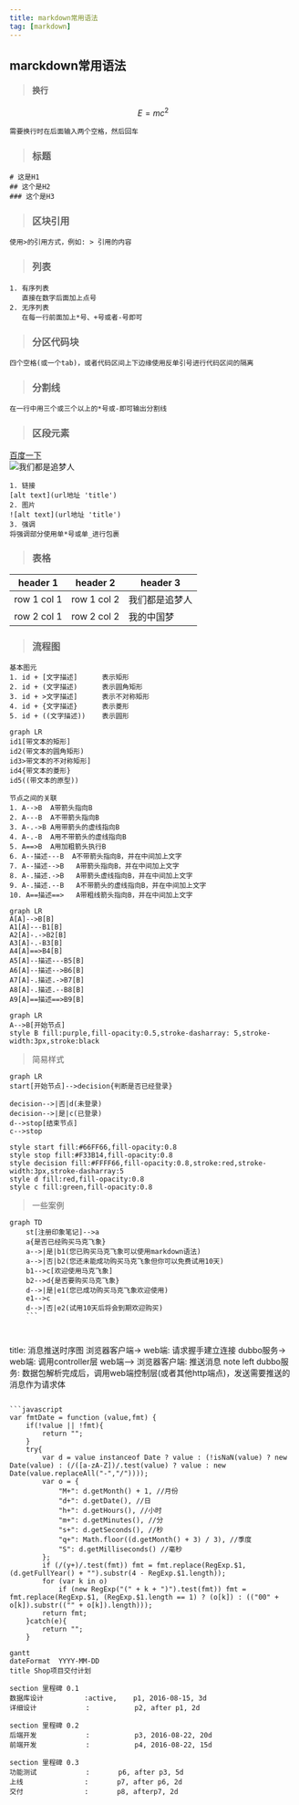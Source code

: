 ```yaml
---
title: markdown常用语法
tag: [markdown]
---
```


marckdown常用语法
--
> #### 换行

```math
E = mc^2
```

```
需要换行时在后面输入两个空格，然后回车
```
> ### 标题

```
# 这是H1
## 这个是H2
### 这个是H3
```
> ### 区块引用

```
使用>的引用方式，例如: > 引用的内容
```
> ### 列表
```
1. 有序列表
   直接在数字后面加上点号
2. 无序列表
   在每一行前面加上*号、+号或者-号即可
```
> ### 分区代码块
    四个空格(或一个tab)，或者代码区间上下边缘使用反单引号进行代码区间的隔离  
> ### 分割线

```
在一行中用三个或三个以上的*号或-即可输出分割线
```
<!-- more -->

> ### 区段元素
[百度一下](http://wwww.baidu.com '百度一下你就知道了')  
![我们都是追梦人](http://www.baidu.com/img/dong_ca53b94625c757745bcb2c16461eb105.gif '我们都是追梦人')


```
1. 链接
[alt text](url地址 'title')  
2. 图片
![alt text](url地址 'title')
3. 强调
将强调部分使用单*号或单_进行包裹
```
> ### 表格
header 1 | header 2 | header 3
---|---|---
row 1 col 1 | row 1 col 2 | 我们都是追梦人
row 2 col 1 | row 2 col 2 | 我的中国梦

> ### 流程图

```
基本图元
1. id + [文字描述]      表示矩形
2. id + (文字描述)      表示圆角矩形
3. id + >文字描述]      表示不对称矩形
4. id + {文字描述}      表示菱形
5. id + ((文字描述))    表示圆形
```

```
graph LR
id1[带文本的矩形]
id2(带文本的圆角矩形)
id3>带文本的不对称矩形]
id4{带文本的菱形}
id5((带文本的原型))
```
```
节点之间的关联  
1. A-->B  A带箭头指向B
2. A---B  A不带箭头指向B
3. A-.->B A用带箭头的虚线指向B
4. A-.-B  A用不带箭头的虚线指向B
5. A==>B  A用加粗箭头执行B
6. A--描述---B  A不带箭头指向B，并在中间加上文字
7. A--描述-->B   A带箭头指向B，并在中间加上文字
8. A-.描述.->B   A带箭头虚线指向B，并在中间加上文字
9. A-.描述.--B   A不带箭头的虚线指向B，并在中间加上文字
10. A==描述==>   A带粗线箭头指向B，并在中间加上文字
```

```
graph LR
A[A]-->B[B]
A1[A]---B1[B]
A2[A]-.->B2[B]
A3[A]-.-B3[B]
A4[A]==>B4[B]
A5[A]--描述---B5[B]
A6[A]--描述-->B6[B]
A7[A]-.描述.->B7[B]
A8[A]-.描述.--B8[B]
A9[A]==描述==>B9[B]
```

```
graph LR
A-->B[开始节点]
style B fill:purple,fill-opacity:0.5,stroke-dasharray: 5,stroke-width:3px,stroke:black
```
> 简易样式

```
graph LR
start[开始节点]-->decision{判断是否已经登录}

decision-->|否|d(未登录)
decision-->|是|c(已登录)
d-->stop[结束节点]
c-->stop

style start fill:#66FF66,fill-opacity:0.8
style stop fill:#F33B14,fill-opacity:0.8
style decision fill:#FFFF66,fill-opacity:0.8,stroke:red,stroke-width:3px,stroke-dasharray:5
style d fill:red,fill-opacity:0.8
style c fill:green,fill-opacity:0.8
```

> 一些案例

```
graph TD
    st[注册印象笔记]-->a
    a{是否已经购买马克飞象}
    a-->|是|b1(您已购买马克飞象可以使用markdown语法)
    a-->|否|b2(您还未能成功购买马克飞象但你可以免费试用10天)
    b1-->c[欢迎使用马克飞象]
    b2-->d{是否要购买马克飞象}
    d-->|是|e1(您已成功购买马克飞象欢迎使用)
    e1-->c
    d-->|否|e2(试用10天后将会到期欢迎购买)
    ```
    


```
title: 消息推送时序图
浏览器客户端-> web端: 请求握手建立连接
dubbo服务-> web端: 调用controller层
web端--> 浏览器客户端: 推送消息
note left dubbo服务: 数据包解析完成后，调用web端控制层(或者其他http端点)，发送需要推送的消息作为请求体
```

```javascript
var fmtDate = function (value,fmt) {
    if(!value || !fmt){
        return "";
    }
    try{
        var d = value instanceof Date ? value : (!isNaN(value) ? new Date(value) : (/([a-zA-Z])/.test(value) ? value : new Date(value.replaceAll("-","/"))));
        var o = {
            "M+": d.getMonth() + 1, //月份
            "d+": d.getDate(), //日
            "h+": d.getHours(), //小时
            "m+": d.getMinutes(), //分
            "s+": d.getSeconds(), //秒
            "q+": Math.floor((d.getMonth() + 3) / 3), //季度
            "S": d.getMilliseconds() //毫秒
        };
        if (/(y+)/.test(fmt)) fmt = fmt.replace(RegExp.$1, (d.getFullYear() + "").substr(4 - RegExp.$1.length));
        for (var k in o)
            if (new RegExp("(" + k + ")").test(fmt)) fmt = fmt.replace(RegExp.$1, (RegExp.$1.length == 1) ? (o[k]) : (("00" + o[k]).substr(("" + o[k]).length)));
        return fmt;
    }catch(e){
        return "";
    }
```

```mermaid
gantt
dateFormat  YYYY-MM-DD
title Shop项目交付计划
 
section 里程碑 0.1 
数据库设计          :active,    p1, 2016-08-15, 3d
详细设计            :           p2, after p1, 2d
 
section 里程碑 0.2
后端开发            :           p3, 2016-08-22, 20d
前端开发            :           p4, 2016-08-22, 15d
 
section 里程碑 0.3
功能测试            :       p6, after p3, 5d
上线               :       p7, after p6, 2d
交付               :       p8, afterp7, 2d

```


